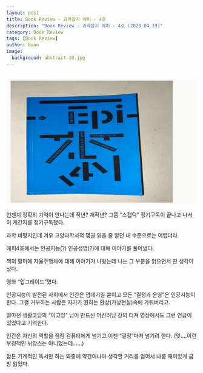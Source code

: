 ```yaml
---
layout: post
title: Book Review - 과학잡지 에피 - 4호
description: "Book Review - 과학잡지 에피 - 4호 (2020.04.19)" 
category: Book_Review
tags: [Book Review]
author: Haan
image:
  background: abstract-10.jpg
---
```

<br/>

<img src="/assets/img/BR_190518_에피.jpg">

언젠지 정확히 기억이 안나는데 작년? 재작년? 그쯤 “스캡틱” 정기구독이 끝나고 나서 이 계간지를 정기구독했다. 

과학 비평지인데 겨우 교양과학서적 몇권 읽을 줄 알던 내 수준으로는 어렵더라. 

에피4호에서는 인공지능(?) 인공생명(?)에 대해 이야기를 풀어냈다. 

책의 말미에 자율주행차에 대해 이야기가 나왔는데 나는 그 부분을 읽으면서 딴 생각이 났다. 

영화 “업그레이드”였다. 

인공지능이 발전된 사회에서 인간은 껍데기일 뿐이고 모든 “결정과 운영”은 인공지능이 한다. 그걸 거부하는 사람은 자기가 원하는 환상(가상현실)속에 가둬버리고. 

얼마전 생활코딩의 “이고잉” 님이 만드신 머신러닝 강의 티져 영상에서도 그런 언급이 있었다고 기억한다. 

인간은 자신의 역할을 점점 컴퓨터에게 넘기고 이젠 “결정”마저 넘기려 한다. (엇....이런 부정적인 뉘앙스는 아니었는데......) 

암튼 기계적인 독서만 하는 와중에 약간이나마 생각할 거리를 얻어서 나름 재미있게 금방 읽었다. 
